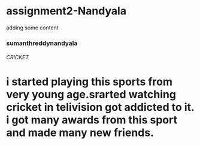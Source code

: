 # assignment2-Nandyala
adding some content 
### sumanthreddynandyala ###
###### CRICKET 
# i started playing this sports from very young age.srarted watching cricket in telivision got addicted to it. i got many awards from this sport and made many new friends.